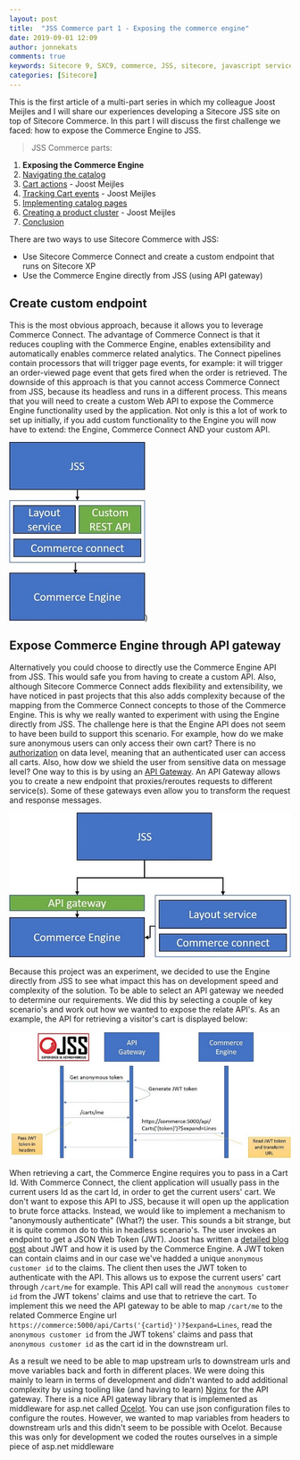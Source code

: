 ```yaml
---
layout: post
title:  "JSS Commerce part 1 - Exposing the commerce engine"
date: 2019-09-01 12:09
author: jonnekats
comments: true
keywords: Sitecore 9, SXC9, commerce, JSS, sitecore, javascript services
categories: [Sitecore]
---
```

This is the first article of a multi-part series in which my colleague Joost Meijles and I will share our experiences developing a Sitecore JSS site on top of Sitecore Commerce. In this part I will discuss the first challenge we faced: how to expose the Commerce Engine to JSS.

<!--more-->

> JSS Commerce parts:
1. **Exposing the Commerce Engine**
2. [Navigating the catalog](/2019/navigating-the-catalog/)
3. [Cart actions](https://joost.meijles.com/jss_cart_actions/) - Joost Meijles
4. [Tracking Cart events](https://joost.meijles.com/jss_tracking_commerce/) - Joost Meijles
5. [Implementing catalog pages](/2019/implement-catalog-pages/)
6. [Creating a product cluster](https://joost.meijles.com/jss_product_cluster/) - Joost Meijles
7. [Conclusion](/2019/jss-commerce-conclusion/)

There are two ways to use Sitecore Commerce with JSS:

 - Use Sitecore Commerce Connect and create a custom endpoint that runs on Sitecore XP
 - Use the Commerce Engine directly from JSS (using API gateway)

## Create custom endpoint
This is the most obvious approach, because it allows you to leverage Commerce Connect. The advantage of Commerce Connect is that it reduces coupling with the Commerce Engine, enables extensibility and automatically enables commerce related analytics. The Connect pipelines contain processors that will trigger page events, for example: it will trigger an order-viewed page event that gets fired when the order is retrieved. The downside of this approach is that you cannot access Commerce Connect from JSS, because its headless and runs in a different process. This means that you will need to create a custom Web API to expose the Commerce Engine functionality used by the application. Not only is this a lot of work to set up initially, if you add custom functionality to the Engine you will now have to extend: the Engine, Commerce Connect AND your custom API.

![Expose using Commerce Connect and custom endpoint](/assets/images/expose-commerce-engine/commerceconnect.jpg))


## Expose Commerce Engine through API gateway
Alternatively you could choose to directly use the Commerce Engine API from JSS. This would safe you from having to create a custom API. Also, although Sitecore Commerce Connect adds flexibility and extensibility, we have noticed in past projects that this also adds complexity because of the mapping from the Commerce Connect concepts to those of the Commerce Engine. This is why we really wanted to experiment with using the Engine directly from JSS. The challenge here is that the Engine API does not seem to have been build to support this scenario. For example, how do we make sure anonymous users can only access their own cart? There is no [authorization](../sitecore-commerce-security-explained) on data level, meaning that an authenticated user can access all carts. Also, how dow we shield the user from  sensitive data on message level? One way to this is by using an [API Gateway](https://microservices.io/patterns/apigateway.html). An API Gateway allows you to create a new endpoint that proxies/reroutes requests to different service(s). Some of these gateways even allow you to transform the request and response messages.

![Expose through API gateway](/assets/images/expose-commerce-engine/directly.jpg)

Because this project was an experiment, we decided to use the Engine directly from JSS to see what impact this has on development speed and complexity of the solution. To be able to select an API gateway we needed to determine our requirements. We did this by selecting a couple of key scenario's and work out how we wanted to expose the relate API's. As an example, the API for retrieving a visitor's cart is displayed below: 

![Cart flow](/assets/images/expose-commerce-engine/cartflow.jpg)
 
When retrieving a cart, the Commerce Engine requires you to pass in a Cart Id. With Commerce Connect, the client application will usually pass in the current users Id as the cart Id, in order to get the current users' cart. We don't want to expose this API to JSS, because it will open up the application to brute force attacks. Instead, we would like to implement a mechanism to "anonymously authenticate" (What?) the user. This sounds a bit strange, but it is quite common do to this in headless scenario's. The user invokes an endpoint to get a JSON Web Token (JWT). Joost has written a [detailed blog post](https://joost.meijles.com/xc9-jwt/) about JWT and how it is used by the Commerce Engine. A JWT token can contain claims and in our case we've hadded a unique `anonymous customer id` to the claims. The client then uses the JWT token to authenticate with the API. This allows us to expose the current users' cart through `/cart/me` for example. This API call will read the `anonymous customer id` from the JWT tokens' claims and use that to retrieve the cart. To implement this we need the API gateway to be able to map `/cart/me` to the related Commerce Engine url `https://commerce:5000/api/Carts('{cartid}')?$expand=Lines`, read the `anonymous customer id` from the JWT tokens' claims and pass that `anonymous customer id` as the cart id in the downstream url.

As a result we need to be able to map upstream urls to downstream urls and move variables back and forth in different places. We were doing this mainly to learn in terms of development and didn't wanted to add additional complexity by using tooling like (and having to learn) [Nginx](https://www.nginx.com/) for the API gateway. There is a nice API gateway library that is implemented as middleware for asp.net called [Ocelot](https://github.com/ThreeMammals/Ocelot). You can use json configuration files to configure the routes. However, we wanted to map variables from headers to downstream urls and this didn't seem to be possible with Ocelot. Because this was only for development we coded the routes ourselves in a simple piece of asp.net middleware 